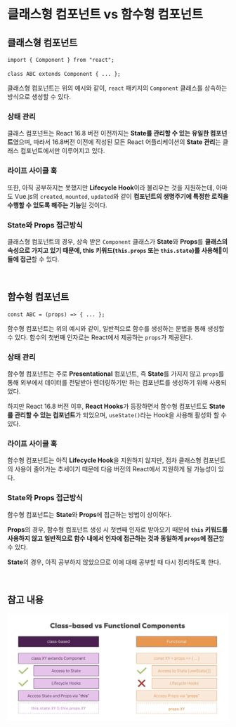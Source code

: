 # 클래스형 컴포넌트 vs 함수형 컴포넌트

## 클래스형 컴포넌트

```
import { Component } from "react";

class ABC extends Component { ... };
```

클래스형 컴포넌트는 위의 예시와 같이, `react` 패키지의 `Component` 클래스를 상속하는 방식으로 생성할 수 있다.

### 상태 관리

클래스 컴포넌트는 React 16.8 버전 이전까지는 **State를 관리할 수 있는 유일한 컴포넌트**였으며, 따라서 16.8버전 이전에 작성된 모든 React 어플리케이션의 **State 관리**는 클래스 컴포넌트에서만 이루어지고 있다.

### 라이프 사이클 훅

또한, 아직 공부하지는 못했지만 **Lifecycle Hook**이라 불리우는 것을 지원하는데, 아마도 Vue.js의 `created`, `mounted`, `updated`와 같이 **컴포넌트의 생명주기에 특정한 로직을 수행할 수 있도록 해주는 기능**일 것이다.

### State와 Props 접근방식

클래스형 컴포넌트의 경우, 상속 받은 `Component` 클래스가 **State**와 **Props**를 **클래스의 속성으로 가지고 있기 때문에, this 키워드(`this.props` 또는 `this.state`)를 사용해이들에 접근**할 수 있다.


<br>

## 함수형 컴포넌트

```
const ABC = (props) => { ... };
```

함수형 컴포넌트는 위의 예시와 같이, 일반적으로 함수를 생성하는 문법을 통해 생성할 수 있다. 함수의 첫번째 인자로는 React에서 제공하는 `props`가 제공된다.

### 상태 관리
 
함수형 컴포넌트는 주로 **Presentational** 컴포넌트, 즉 **State**를 가지지 않고 `props`를 통해 외부에서 데이터를 전달받아 렌더링하기만 하는 컴포넌트를 생성하기 위해 사용되었다.

하지만 React 16.8 버전 이후, **React Hooks**가 등장하면서 함수형 컴포넌트도 **State를 관리할 수 있는 컴포넌트**가 되었으며, `useState()`라는 Hook을 사용해 활성화 할 수 있다.

### 라이프 사이클 훅

함수형 컴포넌트는 아직 **Lifecycle Hook**을 지원하지 않지만, 점차 클래스형 컴포넌트의 사용이 줄어가는 추세이기 때문에 다음 버전의 React에서 지원하게 될 가능성이 있다.


### State와 Props 접근방식

함수형 컴포넌트는 **State**와 **Props**에 접근하는 방법이 상이하다.

**Props**의 경우, 함수형 컴포넌트 생성 시 첫번째 인자로 받아오기 때문에 **`this` 키워드를 사용하지 않고 일반적으로 함수 내에서 인자에 접근하는 것과 동일하게 `props`에 접근**할 수 있다.

**State**의 경우, 아직 공부하지 않았으므로 이에 대해 공부할 때 다시 정리하도록 한다.

<br>

## 참고 내용

![Component Comparions](./ComponentComparison.png)